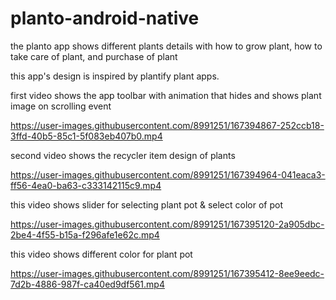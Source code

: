# planto-android-native
the planto app shows different plants details with how to grow plant, how to take care of plant, and purchase of plant 

this app's design is inspired by plantify plant apps.

first video shows the app toolbar with animation that hides and shows plant image on scrolling event 

https://user-images.githubusercontent.com/8991251/167394867-252ccb18-3ffd-40b5-85c1-5f083eb407b0.mp4




second video shows the recycler item design of plants 

https://user-images.githubusercontent.com/8991251/167394964-041eaca3-ff56-4ea0-ba63-c333142115c9.mp4





this video shows slider for selecting plant pot & select color of pot

https://user-images.githubusercontent.com/8991251/167395120-2a905dbc-2be4-4f55-b15a-f296afe1e62c.mp4





this video shows different color for plant pot

https://user-images.githubusercontent.com/8991251/167395412-8ee9eedc-7d2b-4886-987f-ca40ed9df561.mp4

